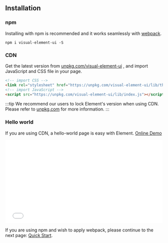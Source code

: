## Installation

### npm

Installing with npm is recommended and it works seamlessly with [webpack](https://webpack.js.org/).

```shell
npm i visual-element-ui -S
```

### CDN

Get the latest version from [unpkg.com/visual-element-ui](https://unpkg.com/visual-element-ui/) , and import JavaScript and CSS file in your page.

```html
<!-- import CSS -->
<link rel="stylesheet" href="https://unpkg.com/visual-element-ui/lib/theme-chalk/index.css">
<!-- import JavaScript -->
<script src="https://unpkg.com/visual-element-ui/lib/index.js"></script>
```

:::tip
We recommend our users to lock Element's version when using CDN. Please refer to [unpkg.com](https://unpkg.com) for more information.
:::

### Hello world

If you are using CDN, a hello-world page is easy with Element. [Online Demo](https://codepen.io/ziyoung/pen/rRKYpd)

<iframe height="265" style="width: 100%;" scrolling="no" title="Element demo" src="//codepen.io/ziyoung/embed/rRKYpd/?height=265&theme-id=light&default-tab=html" frameborder="no" allowtransparency="true" allowfullscreen="true">
  See the Pen <a href='https://codepen.io/ziyoung/pen/rRKYpd/'>Element demo</a> by hetech
  (<a href='https://codepen.io/ziyoung'>@ziyoung</a>) on <a href='https://codepen.io'>CodePen</a>.
</iframe>

If you are using npm and wish to apply webpack, please continue to the next page: [Quick Start](/#/en-US/component/quickstart).
